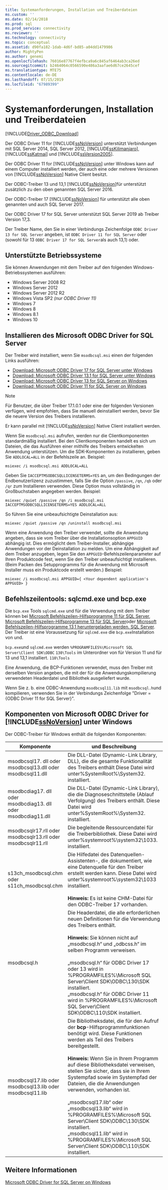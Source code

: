 ```yaml
---
title: Systemanforderungen, Installation und Treiberdateien
ms.custom: ''
ms.date: 02/14/2018
ms.prod: sql
ms.prod_service: connectivity
ms.reviewer: ''
ms.technology: connectivity
ms.topic: conceptual
ms.assetid: d90fa182-1dab-4d6f-bd85-a04dd1479986
author: MightyPen
ms.author: genemi
ms.openlocfilehash: 76016e87767f4efbca9a6c845af6464ab3ca26ed
ms.sourcegitcommit: b2464064c0566590e486a3aafae6d67ce2645cef
ms.translationtype: MTE75
ms.contentlocale: de-DE
ms.lasthandoff: 07/15/2019
ms.locfileid: "67989399"
---
```

# <a name="system-requirements-installation-and-driver-files"></a>Systemanforderungen, Installation und Treiberdateien
[!INCLUDE[Driver_ODBC_Download](../../../includes/driver_odbc_download.md)]

Der ODBC Driver 11 for [!INCLUDE[ssNoVersion](../../../includes/ssnoversion-md.md)] unterstützt Verbindungen mit SQL Server 2014, SQL Server 2012, [!INCLUDE[ssKilimanjaro](../../../includes/sskilimanjaro-md.md)], [!INCLUDE[ssKatmai](../../../includes/sskatmai_md.md)] und [!INCLUDE[ssVersion2005](../../../includes/ssversion2005-md.md)].  
  
Der ODBC Driver 11 for [!INCLUDE[ssNoVersion](../../../includes/ssnoversion-md.md)] unter Windows kann auf einem Computer installiert werden, der auch eine oder mehrere Versionen von [!INCLUDE[ssNoVersion](../../../includes/ssnoversion-md.md)] Native Client besitzt.  
  
Der ODBC-Treiber 13 und 13,1 [!INCLUDE[ssNoVersion](../../../includes/ssnoversion-md.md)]für unterstützt zusätzlich zu den oben genannten SQL Server 2016. 

Der ODBC-Treiber 17 [!INCLUDE[ssNoVersion](../../../includes/ssnoversion-md.md)] für unterstützt alle oben genannten und auch SQL Server 2017.

Der ODBC Driver 17 for SQL Server unterstützt SQL Server 2019 ab Treiber Version 17,3.

Der Treiber Name, den Sie in einer Verbindungs Zeichenfolge `ODBC Driver 13 for SQL Server` angeben, ist `ODBC Driver 11 for SQL Server` oder (sowohl für 13 `ODBC Driver 17 for SQL Server`als auch 13,1) oder.
  
## <a name="supported-operating-systems"></a>Unterstützte Betriebssysteme

Sie können Anwendungen mit dem Treiber auf den folgenden Windows-Betriebssystemen ausführen:  

-   Windows Server 2008 R2 
-   Windows Server 2012
-   Windows Server 2012 R2    
-   Windows Vista SP2 *(nur ODBC Driver 11)*  
-   Windows 7  
-   Windows 8
-   Windows 8.1
-   Windows 10
  
## <a name="installing-microsoft-odbc-driver-for-sql-server"></a>Installieren des Microsoft ODBC Driver for SQL Server

Der Treiber wird installiert, wenn Sie `msodbcsql.msi` einen der folgenden Links ausführen:

- [Download: Microsoft ODBC Driver 17 for SQL Server unter Windows](https://www.microsoft.com/download/details.aspx?id=56567)
- [Download: Microsoft ODBC Driver 13.1 for SQL Server unter Windows](https://www.microsoft.com/download/details.aspx?id=53339)
- [Download: Microsoft ODBC Driver 13 for SQL Server on Windows](https://www.microsoft.com/download/details.aspx?id=50420)
- [Download: Microsoft ODBC Driver 11 for SQL Server on Windows](https://www.microsoft.com/download/details.aspx?id=36434) 

> [!NOTE]
> Für Benutzer, die über Treiber 17.1.0.1 oder eine der folgenden Versionen verfügen, wird empfohlen, dass Sie manuell deinstalliert werden, bevor Sie die neuere Version des Treibers installieren.

Er kann parallel mit [!INCLUDE[ssNoVersion](../../../includes/ssnoversion-md.md)] Native Client installiert werden.  

Wenn Sie `msodbcsql.msi` aufrufen, werden nur die Clientkomponenten standardmäßig installiert. Bei den Clientkomponenten handelt es sich um Dateien, die das Ausführen einer mithilfe des Treibers entwickelten Anwendung unterstützen. Um die SDK-Komponenten zu installieren, geben Sie `ADDLOCAL=ALL` in der Befehlszeile an. Beispiel:  
  
```  
msiexec /i msodbcsql.msi ADDLOCAL=ALL  
```  
  
 Geben Sie `IACCEPTMSODBCSQLLICENSETERMS=YES` an, um den Bedingungen der Endbenutzerlizenz zuzustimmen, falls Sie die Option `/passive`, `/qn`, `/qb` oder `/qr` zum Installieren verwenden. Diese Option muss vollständig in Großbuchstaben angegeben werden. Beispiel:  
  
```  
msiexec /quiet /passive /qn /i msodbcsql.msi IACCEPTMSODBCSQLLICENSETERMS=YES ADDLOCAL=ALL  
```  
  
 So führen Sie eine unbeaufsichtigte Deinstallation aus:  
  
```  
msiexec /quiet /passive /qn /uninstall msodbcsql.msi  
```  
  
Wenn eine Anwendung den Treiber verwendet, sollte die Anwendung angeben, dass sie vom Treiber über die Installationsoption `APPGUID` abhängig ist. Dies ermöglicht dem Treiber-Installer, abhängige Anwendungen vor der Deinstallation zu melden. Um eine Abhängigkeit auf dem Treiber anzugeben, legen Sie den `APPGUID`-Befehlszeilenparameter auf Ihren Produktcode fest, wenn Sie den Treiber unbeaufsichtigt installieren. (Beim Packen des Setupprogramms für die Anwendung mit Microsoft Installer muss ein Produktcode erstellt werden.) Beispiel:  
  
```  
msiexec /i msodbcsql.msi APPGUID={ <Your dependent application's APPGUID> }  
```  

## <a name="command-line-tools-sqlcmdexe-and-bcpexe"></a>Befehlszeilentools: sqlcmd.exe und bcp.exe

Die `bcp.exe` Tools `sqlcmd.exe` und für die Verwendung mit dem Treiber können bei [Microsoft Befehlszeilen-Hilfsprogramme 11 für SQL Server](https://www.microsoft.com/download/details.aspx?id=36433), [Microsoft Befehlszeilen-Hilfsprogramme 13 für SQL Server](https://www.microsoft.com/download/details.aspx?id=52680)oder [Microsoft Befehlszeilen-Hilfsprogramme 13,1 heruntergeladen werden. SQL Server](https://www.microsoft.com/download/details.aspx?id=53591). Der Treiber ist eine Voraussetzung für `sqlcmd.exe` die `bcp.exe`Installation von und.
  
`bcp.exe`und `sqlcmd.exe` werden `%PROGRAMFILES%\Microsoft SQL Server\Client SDK\ODBC` `130\Tools` im Unterordner von für Version 11 und für 13 und 13,1 installiert. `110\Tools`

Eine Anwendung, die BCP-Funktionen verwendet, muss den Treiber mit derselben Version angeben, die mit der für die Anwendungskompilierung verwendeten Headerdatei und Bibliothek ausgeliefert wurde.  

Wenn Sie z. b. eine ODBC-Anwendung `msodbcsql11.lib` mit `msodbcsql.h`und kompilieren, verwenden Sie in der Verbindungs Zeichenfolge "Driver = {ODBC Driver 11 for SQL Server}".

## <a name="components-of-the-microsoft-odbc-driver-for-includessnoversionincludesssnoversion-mdmd-on-windows"></a>Komponenten von Microsoft ODBC Driver for [!INCLUDE[ssNoVersion](../../../includes/ssnoversion-md.md)] unter Windows 
 Der ODBC-Treiber für Windows enthält die folgenden Komponenten:
 
|Komponente|und Beschreibung|  
|---------------|-----------------|  
|msodbcsql17. dll oder <br> msodbcsql13.dll oder <br> msodbcsql11.dll|Die DLL-Datei (Dynamic-Link Library, DLL), die die gesamte Funktionalität des Treibers enthält Diese Datei wird unter%SystemRoot%\System32. installiert.|  
|msodbcdiag17. dll oder <br> msodbcdiag13. dll oder <br> msodbcdiag11.dll|Die DLL-Datei (Dynamic-Link Library), die die Diagnoseschnittstelle (Ablauf Verfolgung) des Treibers enthält. Diese Datei wird unter%SystemRoot%\System32. installiert.|
|msodbcsqlr17.rll oder <br> msodbcsqlr13.rll oder <br> msodbcsqlr11.rll|Die begleitende Ressourcendatei für die Treiberbibliothek. Diese Datei wird unter%systemroot%\system32\1033. installiert.| 
|s13ch_msodbcsql.chm oder <br> s11ch_msodbcsql.chm |Die Hilfedatei des Datenquellen-Assistenten-, die dokumentiert, wie eine Datenquelle für den Treiber erstellt werden kann. Diese Datei wird unter%systemroot%\system32\1033 installiert. <br /> <br /> **Hinweis:** Es ist keine CHM-Datei für den ODBC-Treiber 17 vorhanden. |  
|msodbcsql.h|Die Headerdatei, die alle erforderlichen neuen Definitionen für die Verwendung des Treibers enthält.<br /><br /> **Hinweis:**  Sie können nicht auf „msodbcsql.h“ und „odbcss.h“ im selben Programm verweisen.<br /><br /> „msodbcsql.h“ für ODBC Driver 17 oder 13 wird in %PROGRAMFILES%\Microsoft SQL Server\Client SDK\ODBC\130\SDK installiert. <br /> „msodbcsql.h“ für ODBC Driver 11 wird in %PROGRAMFILES%\Microsoft SQL Server\Client SDK\ODBC\110\SDK installiert.| 
|msodbcsql17.lib oder <br> msodbcsql13.lib oder <br> msodbcsql11.lib|Die Bibliotheksdatei, die für den Aufruf der **bcp**-Hilfsprogrammfunktionen benötigt wird. Diese Funktionen werden als Teil des Treibers bereitgestellt.<br /><br /> **Hinweis:** Wenn Sie in Ihrem Programm auf diese Bibliotheksdatei verweisen, stellen Sie sicher, dass sie in Ihrem Systempfad sowie im Systempfad der Dateien, die die Anwendungen verwenden, vorhanden ist.<br /><br /> „msodbcsql17.lib“ oder „msodbcsql13.lib“ wird in %PROGRAMFILES%\Microsoft SQL Server\Client SDK\ODBC\130\SDK installiert.<br /> „msodbcsql11.lib“ wird in %PROGRAMFILES%\Microsoft SQL Server\Client SDK\ODBC\110\SDK installiert.|

  
## <a name="see-also"></a>Weitere Informationen  
 [Microsoft ODBC Driver for SQL Server on Windows](../../../connect/odbc/windows/microsoft-odbc-driver-for-sql-server-on-windows.md)  
  
  

